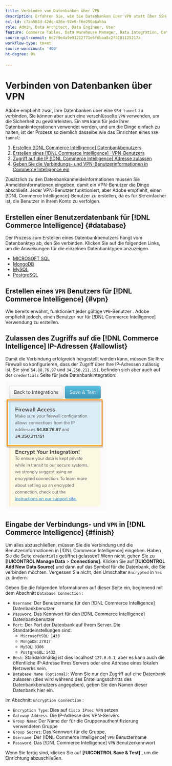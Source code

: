 ```yaml
---
title: Verbinden von Datenbanken über VPN
description: Erfahren Sie, wie Sie Datenbanken über VPN statt über SSH-Tunnel verbinden.
exl-id: c7aa564d-42de-426e-92e9-f6e250a6abba
role: Admin, Data Architect, Data Engineer, User
feature: Commerce Tables, Data Warehouse Manager, Data Integration, Data Import/Export
source-git-commit: 6e2f9e4a9e91212771e6f6baa8c2f8101125217a
workflow-type: tm+mt
source-wordcount: '400'
ht-degree: 0%

---
```


# Verbinden von Datenbanken über VPN

Adobe empfiehlt zwar, Ihre Datenbanken über eine `SSH tunnel` zu verbinden, Sie können aber auch eine verschlüsselte `VPN` verwenden, um die Sicherheit zu gewährleisten. Ein `VPN` kann für jede Ihrer Datenbankintegrationen verwendet werden, und um die Dinge einfach zu halten, ist der Prozess so ziemlich dasselbe wie das Einrichten eines `SSH tunnel`:

1. [Erstellen  [!DNL Commerce Intelligence]  Datenbankbenutzers](#database)
1. [Erstellen eines  [!DNL Commerce Intelligence] -VPN-Benutzers](#vpn)
1. [Zugriff auf die IP [!DNL Commerce Intelligence] Adresse zulassen](#allowlist)
1. [Geben Sie die Verbindungs- und VPN-Benutzerinformationen in Commerce Intelligence ein](#finish)

Zusätzlich zu den Datenbankanmeldeinformationen müssen Sie Anmeldeinformationen eingeben, damit ein VPN-Benutzer die Dinge abschließt. Jeder VPN-Benutzer funktioniert, aber Adobe empfiehlt, einen [!DNL Commerce Intelligence]-Benutzer zu erstellen, da es für Sie einfacher ist, die Benutzer in Ihrem Konto zu verfolgen.

## Erstellen einer Benutzerdatenbank für [!DNL Commerce Intelligence] {#database}

Der Prozess zum Erstellen eines Datenbankbenutzers hängt vom Datenbanktyp ab, den Sie verbinden. Klicken Sie auf die folgenden Links, um die Anweisungen für die einzelnen Datenbanktypen anzuzeigen.

* [MICROSOFT SQL](../integrations/microsoft-sql-server.md)
* [MongoDB](../integrations/databases-via-a-vpn.md)
* [MySQL](../integrations/mysql-via-a-direct-connection.md)
* [PostgreSQL](../integrations/postgresql.md)

## Erstellen eines `VPN` Benutzers für [!DNL Commerce Intelligence] {#vpn}

Wie bereits erwähnt, funktioniert jeder gültige `VPN`-Benutzer . Adobe empfiehlt jedoch, einen Benutzer nur für [!DNL Commerce Intelligence] Verwendung zu erstellen.

## Zulassen des Zugriffs auf die [!DNL Commerce Intelligence] IP-Adressen {#allowlist}

Damit die Verbindung erfolgreich hergestellt werden kann, müssen Sie Ihre Firewall so konfigurieren, dass der Zugriff über Ihre IP-Adressen zulässig ist. Sie sind `54.88.76.97` und `34.250.211.151`, befinden sich aber auch auf der `credentials` Seite für jede Datenbankintegration:

![MBI_Allow_Access_IPs.png](../../../assets/MBI_allow_access_IPs.png)

## Eingabe der Verbindungs- und `VPN` in [!DNL Commerce Intelligence] {#finish}

Um alles abzuschließen, müssen Sie die Verbindung und die Benutzerinformationen in [!DNL Commerce Intelligence] eingeben. Haben Sie die Seite `credentials` geöffnet gelassen? Wenn nicht, gehen Sie zu **[!UICONTROL Manage Data** > **Connections]**. Klicken Sie auf **[!UICONTROL Add New Data Source]** und dann auf das Symbol für die Datenbank, die Sie verbinden möchten. Vergessen Sie nicht, den Umschalter `Encrypted` in `Yes` zu ändern.

Geben Sie die folgenden Informationen auf dieser Seite ein, beginnend mit dem Abschnitt `Database Connection` :

* `Username`: Der Benutzername für den [!DNL Commerce Intelligence] Datenbankbenutzer
* `Password`: Das Kennwort für den [!DNL Commerce Intelligence] Datenbankbenutzer
* `Port`: Der Port der Datenbank auf Ihrem Server. Die Standardeinstellungen sind:
   * `MicrosoftSQL`: `1433`
   * `MongoDB`: `27017`
   * `MySQL`: `3306`
   * `PostgreSQL`: `5432`
* `Host`: Standardmäßig ist dies localhost `127.0.0.1`, aber es kann auch die öffentliche IP-Adresse Ihres Servers oder eine Adresse eines lokalen Netzwerks sein.
* `Database Name (optional)`: Wenn Sie nur den Zugriff auf eine Datenbank zulassen (dies wird während des Erstellungsschritts des Datenbankbenutzers angegeben), geben Sie den Namen dieser Datenbank hier ein.

Im Abschnitt `Encryption Connection` :

* `Encryption Type`: Dies auf `Cisco IPsec VPN` setzen
* `Gateway Address`: Die IP-Adresse des VPN-Servers
* `Group Name`: Der Name der für die Gruppenauthentifizierung verwendeten Gruppe
* `Group Secret`: Das Kennwort für die Gruppe.
* `Username`: Der [!DNL Commerce Intelligence] `VPN` Benutzername
* `Password`: Das [!DNL Commerce Intelligence] `VPN` Benutzerkennwort

Wenn Sie fertig sind, klicken Sie auf **[!UICONTROL Save & Test]** , um die Einrichtung abzuschließen.
